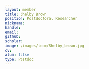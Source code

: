 ```yaml
---
layout: member
title: Shelby Brown
position: Postdoctoral Researcher
nickname: 
handle:
email: 
github: 
scholar: 
image: /images/team/Shelby_brown.jpg
cv: 
alum: false
type: Postdoc
---
```

